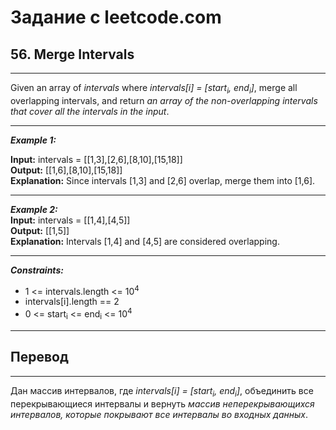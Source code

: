# Задание с leetcode.com
## 56. Merge Intervals

---

Given an array of *intervals* where *intervals[i] = [start<sub>i</sub>, end<sub>i</sub>]*, merge all overlapping intervals, and return *an array of the non-overlapping intervals that cover all the intervals in the input*.

---

***Example 1:***</br>

**Input:** intervals = [[1,3],[2,6],[8,10],[15,18]]</br>
**Output:** [[1,6],[8,10],[15,18]]</br>
**Explanation:** 
Since intervals [1,3] and [2,6] overlap, merge them into [1,6].</br>

---

***Example 2:***</br>
**Input:** intervals = [[1,4],[4,5]]</br>
**Output:** [[1,5]]</br>
**Explanation:** 
Intervals [1,4] and [4,5] are considered overlapping.</br>

---

***Constraints:***</br>
- 1 <= intervals.length <= 10<sup>4</sup>
- intervals[i].length == 2
- 0 <= start<sub>i</sub> <= end<sub>i</sub> <= 10<sup>4</sup>


---

## Перевод

---

Дан массив интервалов, где *intervals[i] = [start<sub>i</sub>, end<sub>i</sub>]*, объединить все перекрывающиеся интервалы и вернуть *массив неперекрывающихся интервалов, которые покрывают все интервалы во входных данных*.